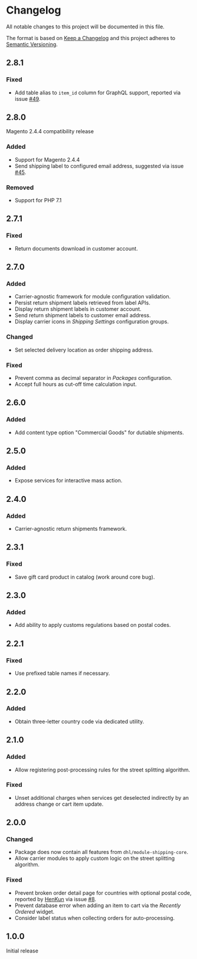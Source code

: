 # Changelog
All notable changes to this project will be documented in this file.

The format is based on [Keep a Changelog](http://keepachangelog.com/en/1.0.0/)
and this project adheres to [Semantic Versioning](http://semver.org/spec/v2.0.0.html).

## 2.8.1

### Fixed

- Add table alias to `item_id` column for GraphQL support, reported via issue [#49](https://github.com/netresearch/dhl-shipping-m2/issues/49).

## 2.8.0

Magento 2.4.4 compatibility release

### Added

- Support for Magento 2.4.4
- Send shipping label to configured email address, suggested via issue [#45](https://github.com/netresearch/dhl-shipping-m2/issues/45).

### Removed

- Support for PHP 7.1

## 2.7.1

### Fixed

- Return documents download in customer account.

## 2.7.0

### Added

- Carrier-agnostic framework for module configuration validation.
- Persist return shipment labels retrieved from label APIs.
- Display return shipment labels in customer account.
- Send return shipment labels to customer email address.
- Display carrier icons in _Shipping Settings_ configuration groups.

### Changed

- Set selected delivery location as order shipping address.

### Fixed

- Prevent comma as decimal separator in _Packages_ configuration.
- Accept full hours as cut-off time calculation input.

## 2.6.0

### Added

- Add content type option "Commercial Goods" for dutiable shipments.

## 2.5.0

### Added

- Expose services for interactive mass action.

## 2.4.0

### Added

- Carrier-agnostic return shipments framework.

## 2.3.1

### Fixed

- Save gift card product in catalog (work around core bug).

## 2.3.0

### Added

- Add ability to apply customs regulations based on postal codes.

## 2.2.1

### Fixed

- Use prefixed table names if necessary.

## 2.2.0

### Added

- Obtain three-letter country code via dedicated utility.

## 2.1.0

### Added

- Allow registering post-processing rules for the street splitting algorithm.

### Fixed

- Unset additional charges when services get deselected indirectly by an address change or cart item update.

## 2.0.0

### Changed

- Package does now contain all features from `dhl/module-shipping-core`.
- Allow carrier modules to apply custom logic on the street splitting algorithm.

### Fixed

- Prevent broken order detail page for countries with optional postal code, reported by
  [HenKun](https://github.com/HenKun) via issue [#8](https://github.com/netresearch/dhl-module-shipping-core/issues/8).
- Prevent database error when adding an item to cart via the _Recently Ordered_ widget.
- Consider label status when collecting orders for auto-processing.

## 1.0.0

Initial release 
